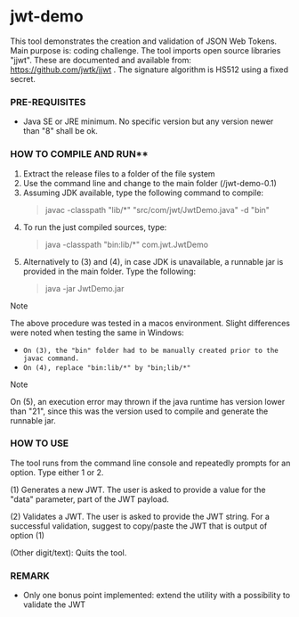 # jwt-demo
This tool demonstrates the creation and validation of JSON Web Tokens. Main purpose is: coding challenge. 
The tool imports open source libraries "jjwt". These are documented and available from: https://github.com/jwtk/jjwt .
The signature algorithm is HS512 using a fixed secret.

### PRE-REQUISITES
* Java SE or JRE minimum. No specific version but any version newer than "8" shall be ok.   

### HOW TO COMPILE AND RUN**
1. Extract the release files to a folder of the file system
2. Use the command line and change to the main folder (/jwt-demo-0.1)
3. Assuming JDK available, type the following command to compile:
   > javac -classpath "lib/*" "src/com/jwt/JwtDemo.java" -d "bin"
4. To run the just compiled sources, type:
   > java -classpath "bin:lib/*" com.jwt.JwtDemo
5. Alternatively to (3) and (4), in case JDK is unavailable, a runnable jar is provided in the main folder. Type the following:
   > java -jar JwtDemo.jar  

>[!NOTE]
>The above procedure was tested in a macos environment. Slight differences were noted when testing the same in Windows:
- `On (3), the "bin" folder had to be manually created prior to the javac command.`
- `On (4), replace "bin:lib/*" by "bin;lib/*"`
>[!NOTE]
>On (5), an execution error may thrown if the java runtime has version lower than "21", since this was the version used to compile and generate the runnable jar. 

### HOW TO USE

The tool runs from the command line console and repeatedly prompts for an option. Type either 1 or 2. 

(1) Generates a new JWT. The user is asked to provide a value for the "data" parameter, part of the JWT payload.

(2) Validates a JWT. The user is asked to provide the JWT string. For a successful validation, suggest to copy/paste the JWT that is output of option (1)

(Other digit/text): Quits the tool. 



### REMARK
* Only one bonus point implemented: extend the utility with a possibility to validate the JWT
